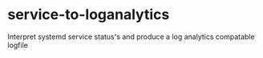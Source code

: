 # service-to-loganalytics
Interpret systemd service status's and produce a log analytics compatable logfile
